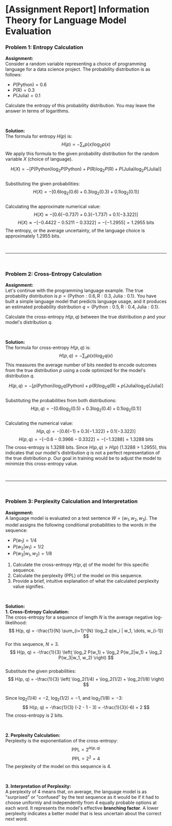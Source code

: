 # [Assignment Report] Information Theory for Language Model Evaluation

### **Problem 1: Entropy Calculation**

**Assignment:**
<br>
Consider a random variable representing a choice of programming language for a data science project. The probability distribution is as follows:
* $P(\text{Python}) = 0.6$
* $P(\text{R}) = 0.3$
* $P(\text{Julia}) = 0.1$

Calculate the entropy of this probability distribution. You may leave the answer in terms of logarithms.

<br>

**Solution:**
<br>
The formula for entropy $H(p)$ is:
$$
H(p) = -\sum_{x} p(x) \log_2 p(x)
$$
We apply this formula to the given probability distribution for the random variable *X* (choice of language).

$$
H(X) = - \left[ P(\text{Python})\log_2 P(\text{Python}) + P(\text{R})\log_2 P(\text{R}) + P(\text{Julia})\log_2 P(\text{Julia}) \right]
$$
<br>
Substituting the given probabilities:
$$
H(X) = - \left[ 0.6 \log_2(0.6) + 0.3 \log_2(0.3) + 0.1 \log_2(0.1) \right]
$$
<br>
Calculating the approximate numerical value:
$$
H(X) \approx - [0.6(-0.737) + 0.3(-1.737) + 0.1(-3.322)]
$$
$$
H(X) \approx - [-0.4422 - 0.5211 - 0.3322] = -[-1.2955] = 1.2955 \text{ bits}
$$
The entropy, or the average uncertainty, of the language choice is approximately 1.2955 bits.

<br>

---

<br>

### **Problem 2: Cross-Entropy Calculation**

**Assignment:**
<br>
Let's continue with the programming language example. The true probability distribution is $p = \{\text{Python}: 0.6, \text{R}: 0.3, \text{Julia}: 0.1\}$.
You have built a simple language model that predicts language usage, and it produces an estimated probability distribution $q = \{\text{Python}: 0.5, \text{R}: 0.4, \text{Julia}: 0.1\}$.

Calculate the cross-entropy $H(p, q)$ between the true distribution $p$ and your model's distribution $q$.

<br>

**Solution:**
<br>
The formula for cross-entropy $H(p, q)$ is:
$$
H(p, q) = -\sum_{x} p(x) \log_2 q(x)
$$
This measures the average number of bits needed to encode outcomes from the true distribution $p$ using a code optimized for the model's distribution $q$.

$$
H(p, q) = - \left[ p(\text{Python})\log_2 q(\text{Python}) + p(\text{R})\log_2 q(\text{R}) + p(\text{Julia})\log_2 q(\text{Julia}) \right]
$$
<br>
Substituting the probabilities from both distributions:
$$
H(p, q) = - \left[ 0.6 \log_2(0.5) + 0.3 \log_2(0.4) + 0.1 \log_2(0.1) \right]
$$
<br>
Calculating the numerical value:
$$
H(p, q) = - [0.6(-1) + 0.3(-1.322) + 0.1(-3.322)]
$$
$$
H(p, q) = - [-0.6 - 0.3966 - 0.3322] = -[-1.3288] = 1.3288 \text{ bits}
$$
The cross-entropy is 1.3288 bits. Since $H(p, q) > H(p)$ (1.3288 > 1.2955), this indicates that our model's distribution $q$ is not a perfect representation of the true distribution $p$. Our goal in training would be to adjust the model to minimize this cross-entropy value.

<br>

---

<br>

### **Problem 3: Perplexity Calculation and Interpretation**

**Assignment:**
<br>
A language model is evaluated on a test sentence $W = (w_1, w_2, w_3)$. The model assigns the following conditional probabilities to the words in the sequence:
* $P(w_1) = 1/4$
* $P(w_2 | w_1) = 1/2$
* $P(w_3 | w_1, w_2) = 1/8$

1.  Calculate the cross-entropy $H(p, q)$ of the model for this specific sequence.
2.  Calculate the perplexity (PPL) of the model on this sequence.
3.  Provide a brief, intuitive explanation of what the calculated perplexity value signifies.

<br>

**Solution:**
<br>
**1. Cross-Entropy Calculation:**
<br>
The cross-entropy for a sequence of length $N$ is the average negative log-likelihood:
$$
H(p, q) = -\frac{1}{N} \sum_{i=1}^{N} \log_2 q(w_i | w_1, \dots, w_{i-1})
$$
For this sequence, $N=3$.
$$
H(p, q) = -\frac{1}{3} \left( \log_2 P(w_1) + \log_2 P(w_2|w_1) + \log_2 P(w_3|w_1, w_2) \right)
$$
<br>
Substitute the given probabilities:
$$
H(p, q) = -\frac{1}{3} \left( \log_2(1/4) + \log_2(1/2) + \log_2(1/8) \right)
$$
<br>
Since $\log_2(1/4) = -2$, $\log_2(1/2) = -1$, and $\log_2(1/8) = -3$:
$$
H(p, q) = -\frac{1}{3} (-2 - 1 - 3) = -\frac{1}{3}(-6) = 2
$$
The cross-entropy is 2 bits.

<br>

**2. Perplexity Calculation:**
<br>
Perplexity is the exponentiation of the cross-entropy:
$$
\text{PPL} = 2^{H(p, q)}
$$
$$
\text{PPL} = 2^2 = 4
$$
The perplexity of the model on this sequence is 4.

<br>

**3. Interpretation of Perplexity:**
<br>
A perplexity of 4 means that, on average, the language model is as "surprised" or "confused" by the test sequence as it would be if it had to choose uniformly and independently from 4 equally probable options at each word. It represents the model's effective **branching factor**. A lower perplexity indicates a better model that is less uncertain about the correct next word.